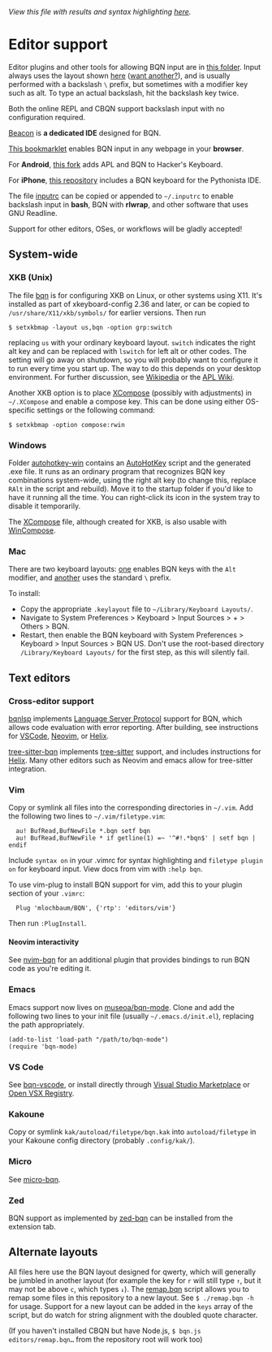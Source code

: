 *View this file with results and syntax highlighting [here](https://mlochbaum.github.io/BQN/editors/index.html).*

# Editor support

<!--GEN
"style" Enc ".Comment,.Function,.Number,.String { color: inherit; }"
-->

Editor plugins and other tools for allowing BQN input are in [this folder](https://github.com/mlochbaum/BQN/tree/master/editors). Input always uses the layout shown [here](https://mlochbaum.github.io/BQN/keymap.html) ([want another?](#alternate-layouts)), and is usually performed with a backslash `\` prefix, but sometimes with a modifier key such as alt. To type an actual backslash, hit the backslash key twice.

Both the online REPL and CBQN support backslash input with no configuration required.

[Beacon](https://github.com/x86y/beacon) is **a dedicated IDE** designed for BQN.

[This bookmarklet](https://abrudz.github.io/lb/bqn) enables BQN input in any webpage in your **browser**.

For **Android**, [this fork](https://github.com/dzaima/hackerskeyboard/releases/latest) adds APL and BQN to Hacker's Keyboard.

For **iPhone**, [this repository](https://github.com/gitonthescene/APLKeyboard) includes a BQN keyboard for the Pythonista IDE.

The file [inputrc](https://github.com/mlochbaum/BQN/blob/master/editors/inputrc) can be copied or appended to `~/.inputrc` to enable backslash input in **bash**, BQN with **rlwrap**, and other software that uses GNU Readline.

Support for other editors, OSes, or workflows will be gladly accepted!

## System-wide

### XKB (Unix)

The file [bqn](https://github.com/mlochbaum/BQN/blob/master/editors/bqn) is for configuring XKB on Linux, or other systems using X11. It's installed as part of xkeyboard-config 2.36 and later, or can be copied to `/usr/share/X11/xkb/symbols/` for earlier versions. Then run

    $ setxkbmap -layout us,bqn -option grp:switch

replacing `us` with your ordinary keyboard layout. `switch` indicates the right alt key and can be replaced with `lswitch` for left alt or other codes. The setting will go away on shutdown, so you will probably want to configure it to run every time you start up. The way to do this depends on your desktop environment. For further discussion, see [Wikipedia](https://en.wikipedia.org/wiki/X_keyboard_extension) or the [APL Wiki](https://aplwiki.com/wiki/Typing_glyphs_on_Linux).

Another XKB option is to place [XCompose](https://github.com/mlochbaum/BQN/blob/master/editors/XCompose) (possibly with adjustments) in `~/.XCompose` and enable a compose key. This can be done using either OS-specific settings or the following command:

    $ setxkbmap -option compose:rwin

### Windows

Folder [autohotkey-win](https://github.com/mlochbaum/BQN/tree/master/editors/autohotkey-win) contains an [AutoHotKey](https://en.wikipedia.org/wiki/AutoHotKey) script and the generated .exe file. It runs as an ordinary program that recognizes BQN key combinations system-wide, using the right alt key (to change this, replace `RAlt` in the script and rebuild). Move it to the startup folder if you'd like to have it running all the time. You can right-click its icon in the system tray to disable it temporarily.

The [XCompose](https://github.com/mlochbaum/BQN/blob/master/editors/XCompose) file, although created for XKB, is also usable with [WinCompose](https://github.com/samhocevar/wincompose).

### Mac

There are two keyboard layouts: [one](https://github.com/mlochbaum/BQN/blob/master/editors/BQN.keylayout) enables BQN keys with the `Alt` modifier, and [another](https://github.com/mlochbaum/BQN/blob/master/editors/BQN_backslash.keylayout) uses the standard `\` prefix.

To install:
- Copy the appropriate `.keylayout` file to `~/Library/Keyboard Layouts/`.
- Navigate to System Preferences > Keyboard > Input Sources > + > Others > BQN.
- Restart, then enable the BQN keyboard with System Preferences > Keyboard > Input Sources > BQN US.
Don't use the root-based directory `/Library/Keyboard Layouts/` for the first step, as this will silently fail.

## Text editors

### Cross-editor support

[bqnlsp](https://git.sr.ht/~detegr/bqnlsp) implements [Language Server Protocol](https://en.wikipedia.org/wiki/Language_Server_Protocol) support for BQN, which allows code evaluation with error reporting. After building, see instructions for [VSCode](https://git.sr.ht/~detegr/bqnlsp/tree/master/item/editors/vscode/README.md), [Neovim](https://git.sr.ht/~detegr/bqnlsp/tree/master/item/editors/neovim/nvim-lspconfig/README.md), or [Helix](https://github.com/helix-editor/helix/wiki/How-to-install-the-default-language-servers#bqn).

[tree-sitter-bqn](https://github.com/shnarazk/tree-sitter-bqn) implements [tree-sitter](https://tree-sitter.github.io/tree-sitter/) support, and includes instructions for [Helix](https://github.com/shnarazk/tree-sitter-bqn). Many other editors such as Neovim and emacs allow for tree-sitter integration.

### Vim

Copy or symlink all files into the corresponding directories in `~/.vim`. Add the following two lines to `~/.vim/filetype.vim`:

      au! BufRead,BufNewFile *.bqn setf bqn
      au! BufRead,BufNewFile * if getline(1) =~ '^#!.*bqn$' | setf bqn | endif

Include `syntax on` in your .vimrc for syntax highlighting and `filetype plugin on` for keyboard input. View docs from vim with `:help bqn`.

To use vim-plug to install BQN support for vim, add this to your plugin section of your `.vimrc`:

      Plug 'mlochbaum/BQN', {'rtp': 'editors/vim'}

Then run `:PlugInstall`.

#### Neovim interactivity

See [nvim-bqn](https://git.sr.ht/~detegr/nvim-bqn) for an additional plugin that provides bindings to run BQN code as you're editing it.

### Emacs

Emacs support now lives on [museoa/bqn-mode](https://github.com/museoa/bqn-mode). Clone and add the following two lines to your init file (usually `~/.emacs.d/init.el`), replacing the path appropriately.

    (add-to-list 'load-path "/path/to/bqn-mode")
    (require 'bqn-mode)

### VS Code

See [bqn-vscode](https://github.com/razetime/bqn-vscode), or install directly through [Visual Studio Marketplace](https://marketplace.visualstudio.com/items?itemName=razetime.bqn-language&ssr=false#overview) or [Open VSX Registry](https://open-vsx.org/extension/razetime/bqn-language).

### Kakoune

Copy or symlink `kak/autoload/filetype/bqn.kak` into `autoload/filetype` in your Kakoune config directory (probably `.config/kak/`).

### Micro

See [micro-bqn](https://github.com/0racle/micro-bqn).

### Zed

BQN support as implemented by [zed-bqn](https://github.com/DavidZwitser/zed-bqn) can be installed from the extension tab.

## Alternate layouts

All files here use the BQN layout designed for qwerty, which will generally be jumbled in another layout (for example the key for `r` will still type `↑`, but it may not be above `c`, which types `↓`). The [remap.bqn](remap.bqn) script allows you to remap some files in this repository to a new layout. See `$ ./remap.bqn -h` for usage. Support for a new layout can be added in the `keys` array of the script, but do watch for string alignment with the doubled quote character.

(If you haven't installed CBQN but have Node.js, `$ bqn.js editors/remap.bqn…` from the repository root will work too)
